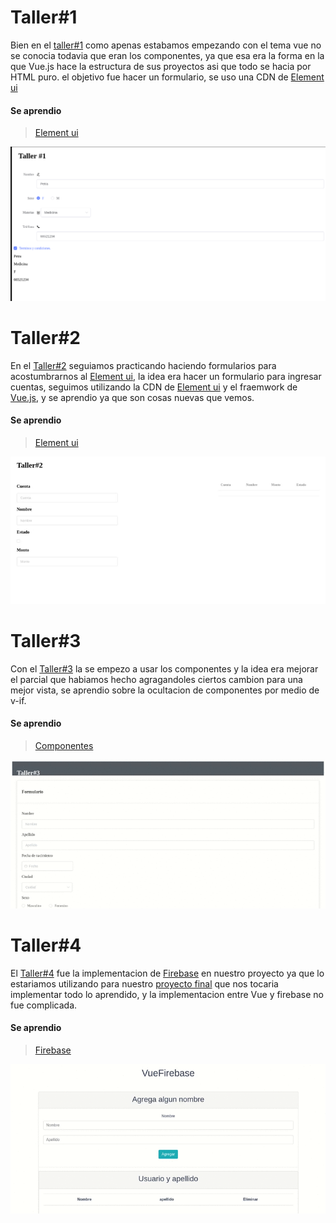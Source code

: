 # Taller#1


Bien en el [taller#1](https://github.com/andrew962/ProgGrafica/tree/master/Talleres/Taller%231) como apenas estabamos empezando con el tema vue no se conocia todavia que eran los componentes, ya que esa era la forma en la que Vue.js hace la estructura de sus proyectos asi que todo se hacia por HTML puro. el objetivo fue hacer un formulario, se uso una CDN de [Element ui](https://element.eleme.io/#/es)
#### Se aprendio
> [Element ui](https://element.eleme.io/#/es/component/table)

![](https://github.com/andrew962/ProgGrafica/blob/master/Imagenes/Taller1.png?raw=true)



# Taller#2
En el [Taller#2](https://github.com/andrew962/ProgGrafica/tree/master/Talleres/Taller%232) seguiamos practicando haciendo formularios para acostumbrarnos al [Element ui](https://element.eleme.io/#/es), la idea era hacer un formulario para ingresar cuentas, seguimos utilizando la CDN de [Element ui](https://element.eleme.io/#/es) y el fraemwork de [Vue.js](https://vuejs.org/), y se aprendio ya que son cosas nuevas que vemos.
#### Se aprendio
> [Element ui](https://element.eleme.io/#/es/component/table)

![](https://github.com/andrew962/ProgGrafica/blob/master/Imagenes/taller2.gif?raw=true)

# Taller#3

Con el [Taller#3](https://github.com/andrew962/ProgGrafica/tree/master/Talleres/Taller%233) la se empezo a usar los componentes y la idea era mejorar el parcial que habiamos hecho agragandoles ciertos cambion para una mejor vista, se aprendio sobre la ocultacion de componentes por medio de v-if.
#### Se aprendio
> [Componentes](https://vuejs.org/v2/api/#components)

![](https://github.com/andrew962/ProgGrafica/blob/master/Imagenes/taller3.gif?raw=true)


# Taller#4

El [Taller#4](https://github.com/andrew962/ProgGrafica/tree/master/Talleres/Taller%234) fue la implementacion de [Firebase](https://firebase.google.com/) en nuestro proyecto ya que lo estariamos utilizando para nuestro [proyecto final](https://github.com/andrew962/ProgGrafica/tree/master/OpenSource) que nos tocaria implementar todo lo aprendido, y la implementacion entre Vue y firebase no fue complicada.
#### Se aprendio
 > [Firebase](https://firebase.google.com/)

![](https://github.com/andrew962/ProgGrafica/blob/master/Imagenes/taller4.gif?raw=true)
